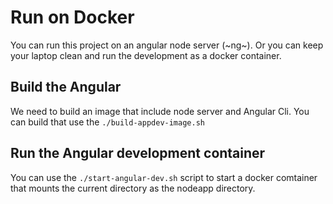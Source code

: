 # Run on Docker

You can run this project on an angular node server (~ng~). Or you can keep your laptop clean and run the development as a docker container. 

## Build the Angular 

We need to build an image that include node server and Angular Cli. You can build that use the ```./build-appdev-image.sh```

## Run the Angular development container

You can use the ```./start-angular-dev.sh``` script to start a docker comtainer that mounts the current directory as the nodeapp directory.

